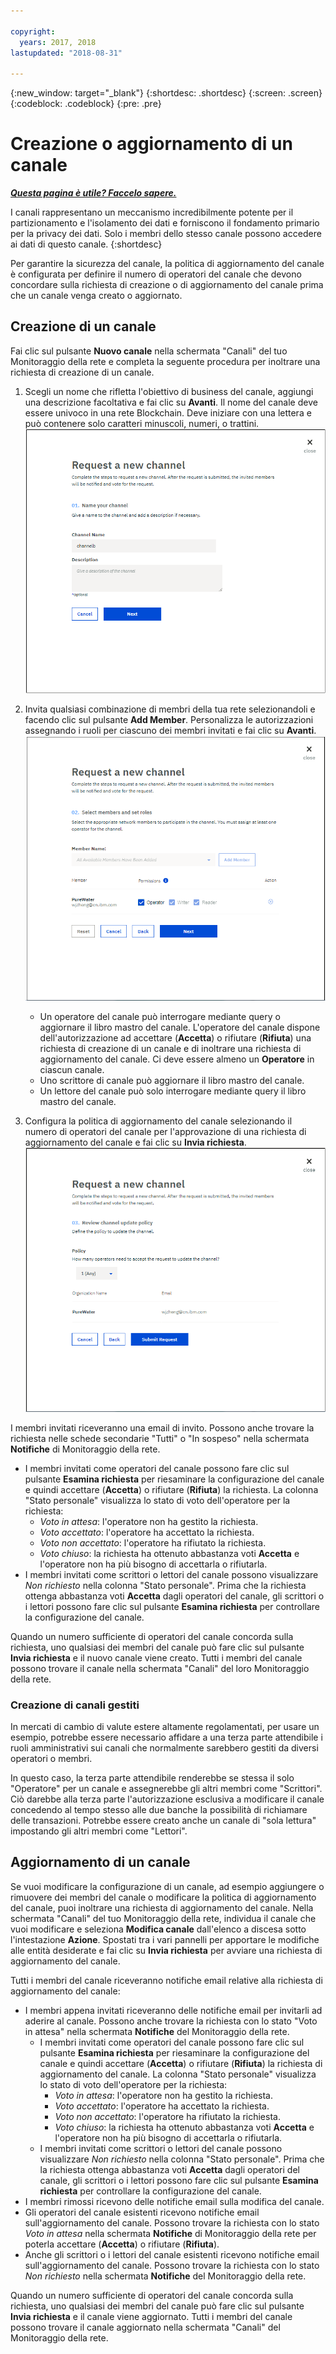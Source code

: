 ```yaml
---

copyright:
  years: 2017, 2018
lastupdated: "2018-08-31"

---
```


{:new_window: target="_blank"}
{:shortdesc: .shortdesc}
{:screen: .screen}
{:codeblock: .codeblock}
{:pre: .pre}

# Creazione o aggiornamento di un canale


***[Questa pagina è utile? Faccelo sapere.](https://www.surveygizmo.com/s3/4501493/IBM-Blockchain-Documentation)***


I canali rappresentano un meccanismo incredibilmente potente per il partizionamento e l'isolamento dei dati e forniscono il fondamento primario per
la privacy dei dati. Solo i membri dello stesso canale possono accedere ai dati di questo canale.
{:shortdesc}

Per garantire la sicurezza del canale, la politica di aggiornamento del canale è configurata per definire il numero di operatori del canale che devono concordare sulla richiesta di creazione o di aggiornamento del canale prima che un canale venga creato o aggiornato.

## Creazione di un canale
Fai clic sul pulsante **Nuovo canale** nella schermata "Canali" del tuo Monitoraggio della rete e completa la seguente procedura per inoltrare una richiesta di creazione di un canale.
1. Scegli un nome che rifletta l'obiettivo di business del canale, aggiungi una descrizione facoltativa e fai clic su **Avanti**. Il nome del canale deve essere univoco in una rete Blockchain. Deve iniziare con una lettera e può contenere solo caratteri minuscoli, numeri, o trattini.
![Creazione di un canale 1](../images/create_channel.png "Creazione di un canale pannello 1")

2. Invita qualsiasi combinazione di membri della tua rete selezionandoli e facendo clic sul pulsante **Add Member**. Personalizza le autorizzazioni assegnando i ruoli per ciascuno dei membri invitati e fai clic su **Avanti**.
![Creazione di un canale 2](../images/create_channel_2.png "Creazione di un canale pannello 2")

    * Un operatore del canale può interrogare mediante query o aggiornare il libro mastro del canale. L'operatore del canale dispone dell'autorizzazione ad accettare (**Accetta**) o rifiutare (**Rifiuta**) una richiesta di creazione di un canale e di inoltrare una richiesta di aggiornamento del canale. Ci deve essere almeno un **Operatore** in ciascun canale.
    * Uno scrittore di canale può aggiornare il libro mastro del canale.
    * Un lettore del canale può solo interrogare mediante query il libro mastro del canale.

3. Configura la politica di aggiornamento del canale selezionando il numero di operatori del canale per l'approvazione di una richiesta di aggiornamento del canale e fai clic su **Invia richiesta**.
  ![Creazione di un canale 3](../images/create_channel_3.png "Creazione di un canale pannello 3")

I membri invitati riceveranno una email di invito. Possono anche trovare la richiesta nelle schede secondarie "Tutti" o "In sospeso" nella schermata **Notifiche** di Monitoraggio della rete.
* I membri invitati come operatori del canale possono fare clic sul pulsante **Esamina richiesta** per riesaminare la configurazione del canale e quindi accettare (**Accetta**) o rifiutare (**Rifiuta**) la richiesta. La colonna "Stato personale" visualizza lo stato di voto dell'operatore per la richiesta:
    * _Voto in attesa_: l'operatore non ha gestito la richiesta.
    * _Voto accettato_: l'operatore ha accettato la richiesta.
    * _Voto non accettato_: l'operatore ha rifiutato la richiesta.
    * _Voto chiuso_: la richiesta ha ottenuto abbastanza voti **Accetta** e l'operatore non ha più bisogno di accettarla o rifiutarla.
* I membri invitati come scrittori o lettori del canale possono visualizzare *Non richiesto* nella colonna "Stato personale". Prima che la richiesta ottenga abbastanza voti **Accetta** dagli operatori del canale, gli scrittori o i lettori possono fare clic sul pulsante **Esamina richiesta** per controllare la configurazione del canale.

Quando un numero sufficiente di operatori del canale concorda sulla richiesta, uno qualsiasi dei membri del canale può fare clic sul pulsante **Invia richiesta** e il nuovo canale viene creato. Tutti i membri del canale possono trovare il canale nella schermata "Canali" del loro Monitoraggio della rete.

### Creazione di canali gestiti

In mercati di cambio di valute estere altamente regolamentati, per usare un esempio, potrebbe essere necessario affidare a una terza parte attendibile i ruoli amministrativi sui canali che normalmente sarebbero gestiti da diversi operatori o membri.

In questo caso, la terza parte attendibile renderebbe se stessa il solo "Operatore" per un canale e assegnerebbe gli altri membri come "Scrittori". Ciò darebbe alla terza parte l'autorizzazione esclusiva a modificare il canale concedendo al tempo stesso alle due banche la possibilità di richiamare delle transazioni. Potrebbe essere creato anche un canale di "sola lettura" impostando gli altri membri come "Lettori".

## Aggiornamento di un canale
Se vuoi modificare la configurazione di un canale, ad esempio aggiungere o rimuovere dei membri del canale o modificare la politica di aggiornamento del canale, puoi inoltrare una richiesta di aggiornamento del canale. Nella schermata "Canali" del tuo Monitoraggio della rete, individua il canale che vuoi modificare e seleziona **Modifica canale** dall'elenco a discesa sotto l'intestazione **Azione**. Spostati tra i vari pannelli per apportare le modifiche alle entità desiderate e fai clic su **Invia richiesta** per avviare una richiesta di aggiornamento del canale.

Tutti i membri del canale riceveranno notifiche email relative alla richiesta di aggiornamento del canale:
* I membri appena invitati riceveranno delle notifiche email per invitarli ad aderire al canale. Possono anche trovare la richiesta con lo stato "Voto in attesa" nella schermata **Notifiche** del Monitoraggio della rete.
    * I membri invitati come operatori del canale possono fare clic sul pulsante **Esamina richiesta** per riesaminare la configurazione del canale e quindi accettare (**Accetta**) o rifiutare (**Rifiuta**) la richiesta di aggiornamento del canale.  La colonna "Stato personale" visualizza lo stato di voto dell'operatore per la richiesta:
        * _Voto in attesa_: l'operatore non ha gestito la richiesta.
        * _Voto accettato_: l'operatore ha accettato la richiesta.
        * _Voto non accettato_: l'operatore ha rifiutato la richiesta.
        * _Voto chiuso_: la richiesta ha ottenuto abbastanza voti **Accetta** e l'operatore non ha più bisogno di accettarla o rifiutarla.
    * I membri invitati come scrittori o lettori del canale possono visualizzare *Non richiesto* nella colonna "Stato personale". Prima che la richiesta ottenga abbastanza voti **Accetta** dagli operatori del canale, gli scrittori o i lettori possono fare clic sul pulsante **Esamina richiesta** per controllare la configurazione del canale.
* I membri rimossi ricevono delle notifiche email sulla modifica del canale.
* Gli operatori del canale esistenti ricevono notifiche email sull'aggiornamento del canale. Possono trovare la richiesta con lo stato _Voto in attesa_ nella schermata **Notifiche** di Monitoraggio della rete per poterla accettare (**Accetta**) o rifiutare (**Rifiuta**).
* Anche gli scrittori o i lettori del canale esistenti ricevono notifiche email sull'aggiornamento del canale. Possono trovare la richiesta con lo stato _Non richiesto_ nella schermata **Notifiche** del Monitoraggio della rete.

Quando un numero sufficiente di operatori del canale concorda sulla richiesta, uno qualsiasi dei membri del canale può fare clic sul pulsante **Invia richiesta** e il canale viene aggiornato. Tutti i membri del canale possono trovare il canale aggiornato nella schermata "Canali" del Monitoraggio della rete.
